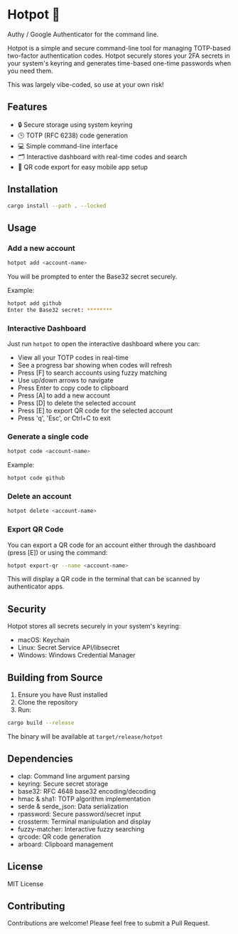 # Hotpot 🍲

Authy / Google Authenticator for the command line.

Hotpot is a simple and secure command-line tool for managing TOTP-based two-factor authentication codes. Hotpot securely stores your 2FA secrets in your system's keyring and generates time-based one-time passwords when you need them.

This was largely vibe-coded, so use at your own risk!

## Features

- 🔒 Secure storage using system keyring
- 🕒 TOTP (RFC 6238) code generation
- 💻 Simple command-line interface
- 🗂️ Interactive dashboard with real-time codes and search
- 📱 QR code export for easy mobile app setup

## Installation

```bash
cargo install --path . --locked
```

## Usage

### Add a new account

```bash
hotpot add <account-name>
```

You will be prompted to enter the Base32 secret securely.

Example:
```bash
hotpot add github
Enter the Base32 secret: ********
```

### Interactive Dashboard

Just run `hotpot` to open the interactive dashboard where you can:
- View all your TOTP codes in real-time
- See a progress bar showing when codes will refresh
- Press [F] to search accounts using fuzzy matching
- Use up/down arrows to navigate
- Press Enter to copy code to clipboard
- Press [A] to add a new account
- Press [D] to delete the selected account
- Press [E] to export QR code for the selected account
- Press 'q', 'Esc', or Ctrl+C to exit

### Generate a single code

```bash
hotpot code <account-name>
```

Example:
```bash
hotpot code github
```

### Delete an account

```bash
hotpot delete <account-name>
```

### Export QR Code

You can export a QR code for an account either through the dashboard (press [E]) or using the command:

```bash
hotpot export-qr --name <account-name>
```

This will display a QR code in the terminal that can be scanned by authenticator apps.

## Security

Hotpot stores all secrets securely in your system's keyring:
- macOS: Keychain
- Linux: Secret Service API/libsecret
- Windows: Windows Credential Manager

## Building from Source

1. Ensure you have Rust installed
2. Clone the repository
3. Run:
```bash
cargo build --release
```

The binary will be available at `target/release/hotpot`

## Dependencies

- clap: Command line argument parsing
- keyring: Secure secret storage
- base32: RFC 4648 base32 encoding/decoding
- hmac & sha1: TOTP algorithm implementation
- serde & serde_json: Data serialization
- rpassword: Secure password/secret input
- crossterm: Terminal manipulation and display
- fuzzy-matcher: Interactive fuzzy searching
- qrcode: QR code generation
- arboard: Clipboard management

## License

MIT License

## Contributing

Contributions are welcome! Please feel free to submit a Pull Request.
